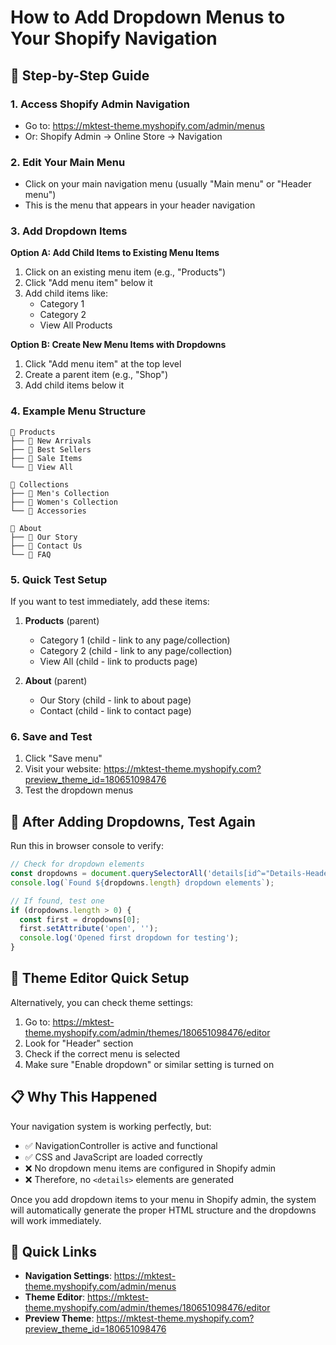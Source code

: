 # How to Add Dropdown Menus to Your Shopify Navigation

## 🎯 **Step-by-Step Guide**

### 1. **Access Shopify Admin Navigation**
   - Go to: https://mktest-theme.myshopify.com/admin/menus
   - Or: Shopify Admin → Online Store → Navigation

### 2. **Edit Your Main Menu**
   - Click on your main navigation menu (usually "Main menu" or "Header menu")
   - This is the menu that appears in your header navigation

### 3. **Add Dropdown Items**
   
   **Option A: Add Child Items to Existing Menu Items**
   1. Click on an existing menu item (e.g., "Products")
   2. Click "Add menu item" below it
   3. Add child items like:
      - Category 1
      - Category 2
      - View All Products
   
   **Option B: Create New Menu Items with Dropdowns**
   1. Click "Add menu item" at the top level
   2. Create a parent item (e.g., "Shop")
   3. Add child items below it

### 4. **Example Menu Structure**
   ```
   📁 Products
   ├── 📄 New Arrivals
   ├── 📄 Best Sellers
   ├── 📄 Sale Items
   └── 📄 View All
   
   📁 Collections
   ├── 📄 Men's Collection
   ├── 📄 Women's Collection
   └── 📄 Accessories
   
   📁 About
   ├── 📄 Our Story
   ├── 📄 Contact Us
   └── 📄 FAQ
   ```

### 5. **Quick Test Setup**
   
   If you want to test immediately, add these items:
   
   1. **Products** (parent)
      - Category 1 (child - link to any page/collection)
      - Category 2 (child - link to any page/collection)
      - View All (child - link to products page)
   
   2. **About** (parent)
      - Our Story (child - link to about page)
      - Contact (child - link to contact page)

### 6. **Save and Test**
   1. Click "Save menu" 
   2. Visit your website: https://mktest-theme.myshopify.com?preview_theme_id=180651098476
   3. Test the dropdown menus

## 🧪 **After Adding Dropdowns, Test Again**

Run this in browser console to verify:

```javascript
// Check for dropdown elements
const dropdowns = document.querySelectorAll('details[id^="Details-HeaderMenu-"]');
console.log(`Found ${dropdowns.length} dropdown elements`);

// If found, test one
if (dropdowns.length > 0) {
  const first = dropdowns[0];
  first.setAttribute('open', '');
  console.log('Opened first dropdown for testing');
}
```

## 🔧 **Theme Editor Quick Setup**

Alternatively, you can check theme settings:

1. Go to: https://mktest-theme.myshopify.com/admin/themes/180651098476/editor
2. Look for "Header" section
3. Check if the correct menu is selected
4. Make sure "Enable dropdown" or similar setting is turned on

## 📋 **Why This Happened**

Your navigation system is working perfectly, but:
- ✅ NavigationController is active and functional
- ✅ CSS and JavaScript are loaded correctly  
- ❌ No dropdown menu items are configured in Shopify admin
- ❌ Therefore, no `<details>` elements are generated

Once you add dropdown items to your menu in Shopify admin, the system will automatically generate the proper HTML structure and the dropdowns will work immediately.

## 🎯 **Quick Links**

- **Navigation Settings**: https://mktest-theme.myshopify.com/admin/menus
- **Theme Editor**: https://mktest-theme.myshopify.com/admin/themes/180651098476/editor
- **Preview Theme**: https://mktest-theme.myshopify.com?preview_theme_id=180651098476
